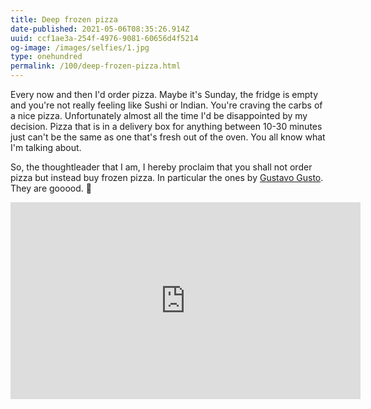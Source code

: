 ```yaml
---
title: Deep frozen pizza
date-published: 2021-05-06T08:35:26.914Z
uuid: ccf1ae3a-254f-4976-9081-60656d4f5214
og-image: /images/selfies/1.jpg
type: onehundred
permalink: /100/deep-frozen-pizza.html
---
```

Every now and then I'd order pizza. Maybe it's Sunday, the fridge is empty and you're not really feeling like Sushi or Indian. You're craving the carbs of a nice pizza. Unfortunately almost all the time I'd be disappointed by my decision. Pizza that is in a delivery box for anything between 10-30 minutes just can't be the same as one that's fresh out of the oven. You all know what I'm talking about. 

So, the thoughtleader that I am, I hereby proclaim that you shall not order pizza but instead buy frozen pizza. In particular the ones by [Gustavo Gusto](https://gustavo-gusto.de/pizzen/). They are gooood. 🍕

<iframe width="560" height="315" src="https://www.youtube-nocookie.com/embed/UnAbszcy3bs" title="YouTube video player" frameborder="0" allow="accelerometer; autoplay; clipboard-write; encrypted-media; gyroscope; picture-in-picture" allowfullscreen></iframe>
